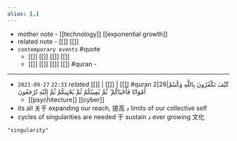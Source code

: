 ```yaml
---
alias: [,]
---
```

- mother note - [[technology]] [[exponential growth]]
- related note - [[]] [[]]
- `contemporary events` #quote 
	- [[]] [[]] [[]] [[]]
	- [[]] [[]] [[]] [[]] #quran - 


*******************
- `2021-09-27`  `22:33` _related_ [[]] | [[]] | [[]] #quran 2|28|كَيْفَ تَكْفُرُونَ بِاللَّهِ وَكُنتُمْ أَمْوَاتًا فَأَحْيَاكُمْ ۖ ثُمَّ يُمِيتُكُمْ ثُمَّ يُحْيِيكُمْ ثُمَّ إِلَيْهِ تُرْجَعُونَ
	- [[psychitecture]]
[[cyber]]
- its all 关于 expanding our reach, 提高  د limits of our collective self
- cycles of singularities are needed 于 sustain د ever growing 文化

```query
"singularity"
```